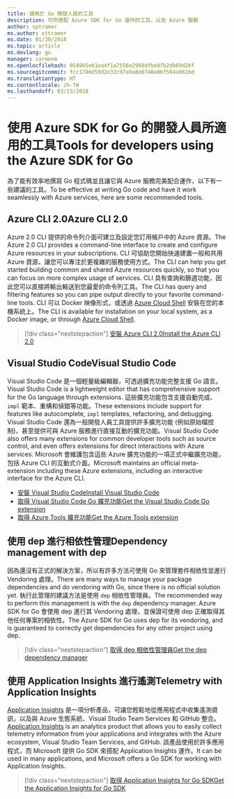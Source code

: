 ```yaml
---
title: 適用於 Go 開發人員的工具
description: 可供搭配 Azure SDK for Go 運作的工具，以及 Azure 服務
author: sptramer
ms.author: sttramer
ms.date: 01/30/2018
ms.topic: article
ms.devlang: go
manager: carmonm
ms.openlocfilehash: 054965eb1ea4f1a7556e2968dfbe07b2db69d26f
ms.sourcegitcommit: fcc1786d59d2e32c97a9a8e0748e06f564a961bd
ms.translationtype: HT
ms.contentlocale: zh-TW
ms.lasthandoff: 03/23/2018
---
```

# <a name="tools-for-developers-using-the-azure-sdk-for-go"></a><span data-ttu-id="1ae8b-103">使用 Azure SDK for Go 的開發人員所適用的工具</span><span class="sxs-lookup"><span data-stu-id="1ae8b-103">Tools for developers using the Azure SDK for Go</span></span>

<span data-ttu-id="1ae8b-104">為了能有效率地撰寫 Go 程式碼並且讓它與 Azure 服務完美配合運作，以下有一些建議的工具。</span><span class="sxs-lookup"><span data-stu-id="1ae8b-104">To be effective at writing Go code and have it work seamlessly with Azure services, here are some recommended tools.</span></span>

## <a name="azure-cli-20"></a><span data-ttu-id="1ae8b-105">Azure CLI 2.0</span><span class="sxs-lookup"><span data-stu-id="1ae8b-105">Azure CLI 2.0</span></span>

<span data-ttu-id="1ae8b-106">Azure 2.0 CLI 提供的命令列介面可建立及設定您訂用帳戶中的 Azure 資源。</span><span class="sxs-lookup"><span data-stu-id="1ae8b-106">The Azure 2.0 CLI provides a command-line interface to create and configure Azure resources in your subscriptions.</span></span> <span data-ttu-id="1ae8b-107">CLI 可協助您開始快速建置一般和共用 Azure 資源，讓您可以專注於更複雜的服務使用方式。</span><span class="sxs-lookup"><span data-stu-id="1ae8b-107">The CLI can help you get started building common and shared Azure resources quickly, so that you can focus on more complex usage of services.</span></span> <span data-ttu-id="1ae8b-108">CLI 具有查詢和篩選功能，因此您可以直接將輸出輸送到您最愛的命令列工具。</span><span class="sxs-lookup"><span data-stu-id="1ae8b-108">The CLI has query and filtering features so you can pipe output directly to your favorite command-line tools.</span></span> <span data-ttu-id="1ae8b-109">CLI 可以 Docker 映像形式，或透過 [Azure Cloud Shell](https://docs.microsoft.com/en-us/azure/cloud-shell/overview) 安裝在您的本機系統上。</span><span class="sxs-lookup"><span data-stu-id="1ae8b-109">The CLI is available for installation on your local system, as a Docker image, or through [Azure Cloud Shell](https://docs.microsoft.com/en-us/azure/cloud-shell/overview).</span></span>

> [!div class="nextstepaction"]
> [<span data-ttu-id="1ae8b-110">安裝 Azure CLI 2.0</span><span class="sxs-lookup"><span data-stu-id="1ae8b-110">Install the Azure CLI 2.0</span></span>](/cli/azure/install-azure-cli)

## <a name="visual-studio-code"></a><span data-ttu-id="1ae8b-111">Visual Studio Code</span><span class="sxs-lookup"><span data-stu-id="1ae8b-111">Visual Studio Code</span></span>

<span data-ttu-id="1ae8b-112">Visual Studio Code 是一個輕量級編輯器，可透過擴充功能完整支援 Go 語言。</span><span class="sxs-lookup"><span data-stu-id="1ae8b-112">Visual Studio Code is a lightweight editor that has comprehensive support for the Go language through extensions.</span></span> <span data-ttu-id="1ae8b-113">這些擴充功能包含支援自動完成、`impl` 範本、重構和偵錯等功能。</span><span class="sxs-lookup"><span data-stu-id="1ae8b-113">These extensions include support for features like autocomplete, `impl` templates, refactoring, and debugging.</span></span> <span data-ttu-id="1ae8b-114">Visual Studio Code 還為一般開發人員工具提供許多擴充功能 (例如原始檔控制)，甚至提供可與 Azure 服務進行直接互動的擴充功能。</span><span class="sxs-lookup"><span data-stu-id="1ae8b-114">Visual Studio Code also offers many extensions for common developer tools such as source control, and even offers extensions for direct interactions with Azure services.</span></span> <span data-ttu-id="1ae8b-115">Microsoft 會維護包含這些 Azure 擴充功能的一項正式中繼擴充功能，包括 Azure CLI 的互動式介面。</span><span class="sxs-lookup"><span data-stu-id="1ae8b-115">Microsoft maintains an official meta-extension including these Azure extensions, including an interactive interface for the Azure CLI.</span></span>

* [<span data-ttu-id="1ae8b-116">安裝 Visual Studio Code</span><span class="sxs-lookup"><span data-stu-id="1ae8b-116">Install Visual Studio Code</span></span>](https://code.visualstudio.com/Download)
* [<span data-ttu-id="1ae8b-117">取得 Visual Studio Code Go 擴充功能</span><span class="sxs-lookup"><span data-stu-id="1ae8b-117">Get the Visual Studio Code Go extension</span></span>](https://code.visualstudio.com/docs/languages/go)
* [<span data-ttu-id="1ae8b-118">取得 Azure Tools 擴充功能</span><span class="sxs-lookup"><span data-stu-id="1ae8b-118">Get the Azure Tools extension</span></span>](https://marketplace.visualstudio.com/items?itemName=ms-vscode.vscode-azureextensionpack)

## <a name="dependency-management-with-dep"></a><span data-ttu-id="1ae8b-119">使用 dep 進行相依性管理</span><span class="sxs-lookup"><span data-stu-id="1ae8b-119">Dependency management with dep</span></span>

<span data-ttu-id="1ae8b-120">因為還沒有正式的解決方案，所以有許多方法可使用 Go 來管理套件相依性並進行 Vendoring 處理。</span><span class="sxs-lookup"><span data-stu-id="1ae8b-120">There are many ways to manage your package dependencies and do vendoring with Go, since there is no official solution yet.</span></span> <span data-ttu-id="1ae8b-121">執行此管理的建議方法是使用 `dep` 相依性管理員。</span><span class="sxs-lookup"><span data-stu-id="1ae8b-121">The recommended way to perform this management is with the `dep` dependency manager.</span></span> <span data-ttu-id="1ae8b-122">Azure SDK for Go 會使用 dep 進行其 Vendoring 處理，並保證可使用 dep 正確取得其他任何專案的相依性。</span><span class="sxs-lookup"><span data-stu-id="1ae8b-122">The Azure SDK for Go uses dep for its vendoring, and is guaranteed to correctly get dependencies for any other project using dep.</span></span>

> [!div class="nextstepaction"]
> [<span data-ttu-id="1ae8b-123">取得 dep 相依性管理員</span><span class="sxs-lookup"><span data-stu-id="1ae8b-123">Get the dep dependency manager</span></span>](https://github.com/tools/godep)

## <a name="telemetry-with-application-insights"></a><span data-ttu-id="1ae8b-124">使用 Application Insights 進行遙測</span><span class="sxs-lookup"><span data-stu-id="1ae8b-124">Telemetry with Application Insights</span></span>

<span data-ttu-id="1ae8b-125">[Application Insights](https://azure.microsoft.com/en-us/services/application-insights/) 是一項分析產品，可讓您輕鬆地從應用程式中收集遙測資訊，以及與 Azure 生態系統、Visual Studio Team Services 和 GitHub 整合。</span><span class="sxs-lookup"><span data-stu-id="1ae8b-125">[Application Insights](https://azure.microsoft.com/en-us/services/application-insights/) is an analytics product that allows you to easily collect telemetry information from your applications and integrates with the Azure ecosystem, Visual Studio Team Services, and GitHub.</span></span> <span data-ttu-id="1ae8b-126">該產品使用於許多應用程式，而 Microsoft 提供 Go SDK 來搭配 Application Insights 運作。</span><span class="sxs-lookup"><span data-stu-id="1ae8b-126">It can be used in many applications, and Microsoft offers a Go SDK for working with Application Insights.</span></span>

> [!div class="nextstepaction"]
> [<span data-ttu-id="1ae8b-127">取得 Application Insights for Go SDK</span><span class="sxs-lookup"><span data-stu-id="1ae8b-127">Get the Application Insights for Go SDK</span></span>](https://github.com/Microsoft/ApplicationInsights-Go) 
